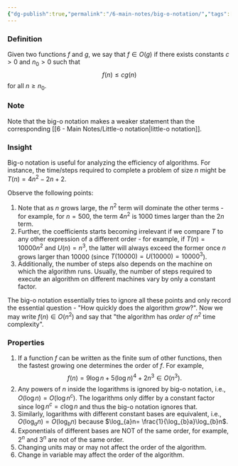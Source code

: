 ```yaml
---
{"dg-publish":true,"permalink":"/6-main-notes/big-o-notation/","tags":["dsa","info"]}
---
```


### Definition

Given two functions $f$ and $g$, we say that $f \in O(g)$ if there exists constants $c>0$ and $n_{0}>0$ such that 
$$
f(n) \leq cg(n)
$$
for all $n \geq n_{0}$.

### Note

Note that the big-o notation makes a weaker statement than the corresponding [[6 - Main Notes/Little-o notation\|little-o notation]].

### Insight

Big-o notation is useful for analyzing the efficiency of algorithms. For instance, the time/steps required to complete a problem of size $n$ might be $T(n)= 4n^2 - 2n+2$.

Observe the following points:

1. Note that as $n$ grows large, the $n^2$ term will dominate the other terms - for example, for $n=500$, the term $4n^2$ is $1000$ times larger than the $2n$ term. 
2. Further, the coefficients starts becoming irrelevant if we compare $T$ to any other expression of a different order - for example, if $T(n)=10000n^2$ and $U(n)= n^3$, the latter will always exceed the former once $n$ grows larger than $10000$ (since $T(10000)=U(10000)=10000^3$).
3. Additionally, the number of steps also depends on the machine on which the algorithm runs. Usually, the number of steps required to execute an algorithm on different machines vary by only a constant factor.  

The big-o notation essentially tries to ignore all these points and only record the essential question - "How quickly does the algorithm *grow*?". Now we may write $f(n) \in O(n^2)$ and say that "the algorithm has *order of $n^2$* time complexity".

### Properties

1. If a function $f$ can be written as the finite sum of other functions, then the fastest growing one determines the order of $f$. For example, $$f(n)=9\log n+ 5(\log n)^4+ 2n^3 \in O(n^3).$$
2. Any powers of $n$ inside the logarithms is ignored by big-o notation, i.e., $O(\log n)= O(\log n^c)$. The logarithms only differ by a constant factor since $\log n^c=c\log n$ and thus the big-o notation ignores that.
3. Similarly, logarithms with different constant bases are equivalent, i.e., $O(\log_{a}n)=O(\log_{b}n)$ because $\log_{a}n= \frac{1}{\log_{b}a}\log_{b}n$.
4. Exponentials of different bases are NOT of the same order, for example, $2^n$ and $3^n$ are not of the same order. 
5. Changing units may or may not affect the order of the algorithm.
6. Change in variable may affect the order of the algorithm. 